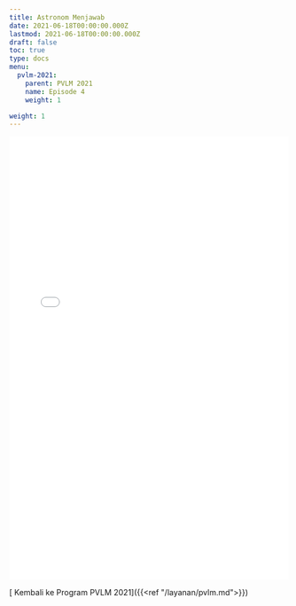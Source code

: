 ```yaml
---
title: Astronom Menjawab
date: 2021-06-18T00:00:00.000Z
lastmod: 2021-06-18T00:00:00.000Z
draft: false
toc: true
type: docs
menu:
  pvlm-2021:
    parent: PVLM 2021
    name: Episode 4
    weight: 1

weight: 1
---
```

<iframe src="/html/qna-pvlm/qna-04.html" width="100%" height="800" frameborder="0" style="border:0" allowfullscreen></iframe>

[ <i class="fas fa-angle-left"></i> Kembali ke Program PVLM 2021]({{<ref "/layanan/pvlm.md">}})